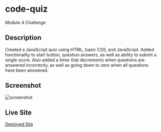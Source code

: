 # code-quiz
Module 4 Challenge

## Description

Created a JavaScript quiz using HTML, basic CSS, and JavaScript.  Added functionality to start button, question answers, as well as ability to submit a single score.  Also added a timer that decrements when questions are answered incorrectly, as well as going down to zero when all questions have been answered.

## Screenshot

![screenshot](./Assets/images/Screenshot%202024-01-23%20at%2011.24.07 PM.png)

## Live Site

[Deployed Site](https://mlofaso.github.io/code-quiz/)